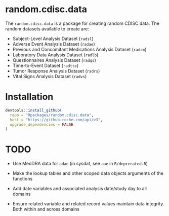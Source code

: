 # random.cdisc.data 

The `random.cdisc.data` is a package for creating random CDISC data. 
The random datasets available to create are:

 - Subject-Level Analysis Dataset (`radsl`)
 - Adverse Event Analysis Dataset (`radae`)
 - Previous and Concomitant Medications Analysis Dataset (`radcm`)
 - Laboratory Data Analysis Dataset (`radlb`)
 - Questionnaires Analysis Dataset (`radqs`)
 - Time-to-Event Dataset (`radtte`)
 - Tumor Response Analysis Dataset (`radrs`)
 - Vital Signs Analysis Dataset (`radvs`)

# Installation

```r
devtools::install_github(
  repo = "Rpackages/random.cdisc.data",
  host = "https://github.roche.com/api/v3",
  upgrade_dependencies = FALSE
)
```


# TODO

* Use MedDRA data for `adae` (in sysdat, see `aae` in `R/deprecated.R`)

* Make the lookup tables and other scoped data objects arguments of the functions

* Add date variables and associated analysis date/study day to all domains

* Ensure related variable and related record values maintain data integrity. Both within and across domains


